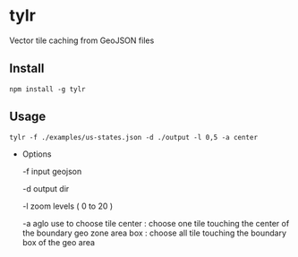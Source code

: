 tylr
====

Vector tile caching from GeoJSON files

## Install

    npm install -g tylr 

## Usage 

    tylr -f ./examples/us-states.json -d ./output -l 0,5 -a center

  * Options
    
    -f input geojson
    
    -d output dir
    
    -l zoom levels ( 0 to 20 ) 

    -a aglo use to choose tile
       center : choose one tile touching the center of the boundary geo zone area
       box : choose all tile touching the boundary box of the geo area
